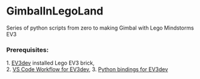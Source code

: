 # GimbalInLegoLand
Series of python scripts from zero to making Gimbal with Lego Mindstorms EV3

<h3>Prerequisites:</h3> 
1. <a href='http://ev3dev.org/'>EV3dev</a> installed Lego EV3 brick,</br>
2. <a href='https://sites.google.com/site/ev3python/the-vs-code-workflow'>VS Code Workflow for EV3dev</a>,
3. <a href='https://python-ev3dev.readthedocs.io/en/stable/index.html'>Python bindings for EV3dev</a>

